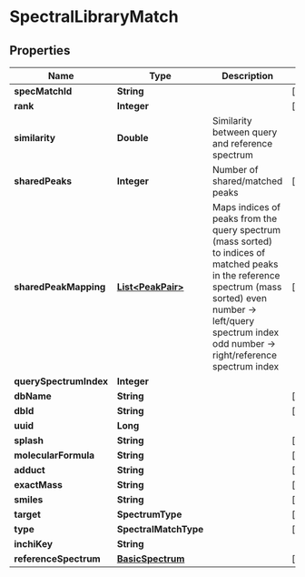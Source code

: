 

# SpectralLibraryMatch


## Properties

| Name | Type | Description | Notes |
|------------ | ------------- | ------------- | -------------|
|**specMatchId** | **String** |  |  [optional] |
|**rank** | **Integer** |  |  [optional] |
|**similarity** | **Double** | Similarity between query and reference spectrum |  |
|**sharedPeaks** | **Integer** | Number of shared/matched peaks |  [optional] |
|**sharedPeakMapping** | [**List&lt;PeakPair&gt;**](PeakPair.md) | Maps indices of peaks from the query spectrum (mass sorted)  to indices of matched peaks in the reference spectrum (mass sorted)  even number -&gt; left/query spectrum index  odd number -&gt;  right/reference spectrum index |  [optional] |
|**querySpectrumIndex** | **Integer** |  |  |
|**dbName** | **String** |  |  [optional] |
|**dbId** | **String** |  |  [optional] |
|**uuid** | **Long** |  |  |
|**splash** | **String** |  |  [optional] |
|**molecularFormula** | **String** |  |  [optional] |
|**adduct** | **String** |  |  [optional] |
|**exactMass** | **String** |  |  [optional] |
|**smiles** | **String** |  |  [optional] |
|**target** | **SpectrumType** |  |  [optional] |
|**type** | **SpectralMatchType** |  |  [optional] |
|**inchiKey** | **String** |  |  |
|**referenceSpectrum** | [**BasicSpectrum**](BasicSpectrum.md) |  |  [optional] |



